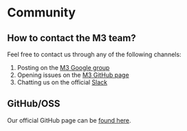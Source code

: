 # Community

## How to contact the M3 team?

Feel free to contact us through any of the following channels:

1. Posting on the [M3 Google group](https://groups.google.com/forum/#!forum/m3db)
2. Opening issues on the [M3 GitHub page](https://github.com/m3db/m3/issues)
3. Chatting us on the official [Slack](http://bit.ly/m3slack)

## GitHub/OSS

Our official GitHub page can be [found here](https://github.com/m3db/m3).
